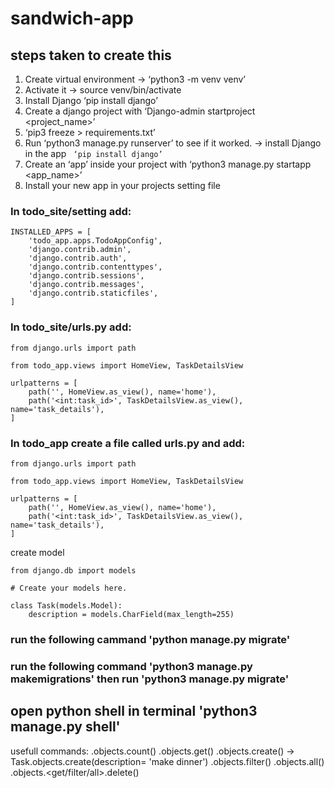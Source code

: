 # sandwich-app

## steps taken to create this
1. Create virtual environment  ->      ‘python3 -m venv venv’
2. Activate it  ->   source venv/bin/activate
3. Install Django ‘pip install django’
4. Create a django project with ‘Django-admin startproject <project_name>’
5. ‘pip3 freeze > requirements.txt’
6. Run ‘python3 manage.py runserver’ to see if it worked. -> install Django in the app  ` ‘pip install django’`
7. Create an ‘app’ inside your project with ‘python3 manage.py startapp <app_name>’
8. Install your new app in your projects setting file


### In todo_site/setting add:
```
INSTALLED_APPS = [
    'todo_app.apps.TodoAppConfig',
    'django.contrib.admin',
    'django.contrib.auth',
    'django.contrib.contenttypes',
    'django.contrib.sessions',
    'django.contrib.messages',
    'django.contrib.staticfiles',
]
```

### In todo_site/urls.py add:
```
from django.urls import path

from todo_app.views import HomeView, TaskDetailsView

urlpatterns = [
    path('', HomeView.as_view(), name='home'),
    path('<int:task_id>', TaskDetailsView.as_view(), name='task_details'),
]
```

### In todo_app create a file called urls.py and add:
```
from django.urls import path

from todo_app.views import HomeView, TaskDetailsView

urlpatterns = [
    path('', HomeView.as_view(), name='home'),
    path('<int:task_id>', TaskDetailsView.as_view(), name='task_details'),
]
```


create model

```
from django.db import models

# Create your models here.

class Task(models.Model):
    description = models.CharField(max_length=255)
```

### run the following cammand 'python manage.py migrate'
### run the following command 'python3 manage.py makemigrations' then run 'python3 manage.py migrate'

## open python shell in terminal 'python3 manage.py shell'

usefull commands:
<Model>.objects.count()
<Model>.objects.get()
<Model>.objects.create() -> Task.objects.create(description= 'make dinner')
<Model>.objects.filter()
<Model>.objects.all()
<Model>.objects.<get/filter/all>.delete()
